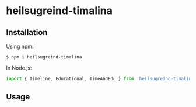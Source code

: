# heilsugreind-timalina

## Installation


Using npm:
```shell
$ npm i heilsugreind-timalina
```
In Node.js:
```js
import { Timeline, Educational, TimeAndEdu } from 'heilsugreind-timalina'
```

## Usage

